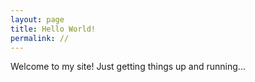 ```yaml
---
layout: page
title: Hello World!
permalink: //
---
```


Welcome to my site! Just getting things up and running...

